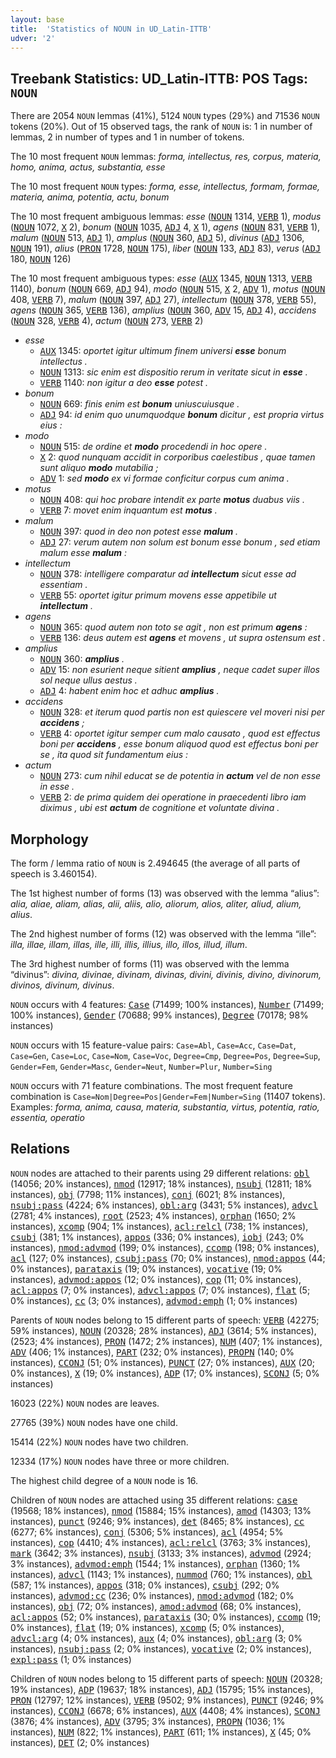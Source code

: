```yaml
---
layout: base
title:  'Statistics of NOUN in UD_Latin-ITTB'
udver: '2'
---
```


## Treebank Statistics: UD_Latin-ITTB: POS Tags: `NOUN`

There are 2054 `NOUN` lemmas (41%), 5124 `NOUN` types (29%) and 71536 `NOUN` tokens (20%).
Out of 15 observed tags, the rank of `NOUN` is: 1 in number of lemmas, 2 in number of types and 1 in number of tokens.

The 10 most frequent `NOUN` lemmas: <em>forma, intellectus, res, corpus, materia, homo, anima, actus, substantia, esse</em>

The 10 most frequent `NOUN` types:  <em>forma, esse, intellectus, formam, formae, materia, anima, potentia, actu, bonum</em>

The 10 most frequent ambiguous lemmas: <em>esse</em> (<tt><a href="la_ittb-pos-NOUN.html">NOUN</a></tt> 1314, <tt><a href="la_ittb-pos-VERB.html">VERB</a></tt> 1), <em>modus</em> (<tt><a href="la_ittb-pos-NOUN.html">NOUN</a></tt> 1072, <tt><a href="la_ittb-pos-X.html">X</a></tt> 2), <em>bonum</em> (<tt><a href="la_ittb-pos-NOUN.html">NOUN</a></tt> 1035, <tt><a href="la_ittb-pos-ADJ.html">ADJ</a></tt> 4, <tt><a href="la_ittb-pos-X.html">X</a></tt> 1), <em>agens</em> (<tt><a href="la_ittb-pos-NOUN.html">NOUN</a></tt> 831, <tt><a href="la_ittb-pos-VERB.html">VERB</a></tt> 1), <em>malum</em> (<tt><a href="la_ittb-pos-NOUN.html">NOUN</a></tt> 513, <tt><a href="la_ittb-pos-ADJ.html">ADJ</a></tt> 1), <em>amplus</em> (<tt><a href="la_ittb-pos-NOUN.html">NOUN</a></tt> 360, <tt><a href="la_ittb-pos-ADJ.html">ADJ</a></tt> 5), <em>divinus</em> (<tt><a href="la_ittb-pos-ADJ.html">ADJ</a></tt> 1306, <tt><a href="la_ittb-pos-NOUN.html">NOUN</a></tt> 191), <em>alius</em> (<tt><a href="la_ittb-pos-PRON.html">PRON</a></tt> 1728, <tt><a href="la_ittb-pos-NOUN.html">NOUN</a></tt> 175), <em>liber</em> (<tt><a href="la_ittb-pos-NOUN.html">NOUN</a></tt> 133, <tt><a href="la_ittb-pos-ADJ.html">ADJ</a></tt> 83), <em>verus</em> (<tt><a href="la_ittb-pos-ADJ.html">ADJ</a></tt> 180, <tt><a href="la_ittb-pos-NOUN.html">NOUN</a></tt> 126)

The 10 most frequent ambiguous types:  <em>esse</em> (<tt><a href="la_ittb-pos-AUX.html">AUX</a></tt> 1345, <tt><a href="la_ittb-pos-NOUN.html">NOUN</a></tt> 1313, <tt><a href="la_ittb-pos-VERB.html">VERB</a></tt> 1140), <em>bonum</em> (<tt><a href="la_ittb-pos-NOUN.html">NOUN</a></tt> 669, <tt><a href="la_ittb-pos-ADJ.html">ADJ</a></tt> 94), <em>modo</em> (<tt><a href="la_ittb-pos-NOUN.html">NOUN</a></tt> 515, <tt><a href="la_ittb-pos-X.html">X</a></tt> 2, <tt><a href="la_ittb-pos-ADV.html">ADV</a></tt> 1), <em>motus</em> (<tt><a href="la_ittb-pos-NOUN.html">NOUN</a></tt> 408, <tt><a href="la_ittb-pos-VERB.html">VERB</a></tt> 7), <em>malum</em> (<tt><a href="la_ittb-pos-NOUN.html">NOUN</a></tt> 397, <tt><a href="la_ittb-pos-ADJ.html">ADJ</a></tt> 27), <em>intellectum</em> (<tt><a href="la_ittb-pos-NOUN.html">NOUN</a></tt> 378, <tt><a href="la_ittb-pos-VERB.html">VERB</a></tt> 55), <em>agens</em> (<tt><a href="la_ittb-pos-NOUN.html">NOUN</a></tt> 365, <tt><a href="la_ittb-pos-VERB.html">VERB</a></tt> 136), <em>amplius</em> (<tt><a href="la_ittb-pos-NOUN.html">NOUN</a></tt> 360, <tt><a href="la_ittb-pos-ADV.html">ADV</a></tt> 15, <tt><a href="la_ittb-pos-ADJ.html">ADJ</a></tt> 4), <em>accidens</em> (<tt><a href="la_ittb-pos-NOUN.html">NOUN</a></tt> 328, <tt><a href="la_ittb-pos-VERB.html">VERB</a></tt> 4), <em>actum</em> (<tt><a href="la_ittb-pos-NOUN.html">NOUN</a></tt> 273, <tt><a href="la_ittb-pos-VERB.html">VERB</a></tt> 2)


* <em>esse</em>
  * <tt><a href="la_ittb-pos-AUX.html">AUX</a></tt> 1345: <em>oportet igitur ultimum finem universi <b>esse</b> bonum intellectus .</em>
  * <tt><a href="la_ittb-pos-NOUN.html">NOUN</a></tt> 1313: <em>sic enim est dispositio rerum in veritate sicut in <b>esse</b> .</em>
  * <tt><a href="la_ittb-pos-VERB.html">VERB</a></tt> 1140: <em>non igitur a deo <b>esse</b> potest .</em>
* <em>bonum</em>
  * <tt><a href="la_ittb-pos-NOUN.html">NOUN</a></tt> 669: <em>finis enim est <b>bonum</b> uniuscuiusque .</em>
  * <tt><a href="la_ittb-pos-ADJ.html">ADJ</a></tt> 94: <em>id enim quo unumquodque <b>bonum</b> dicitur , est propria virtus eius :</em>
* <em>modo</em>
  * <tt><a href="la_ittb-pos-NOUN.html">NOUN</a></tt> 515: <em>de ordine et <b>modo</b> procedendi in hoc opere .</em>
  * <tt><a href="la_ittb-pos-X.html">X</a></tt> 2: <em>quod nunquam accidit in corporibus caelestibus , quae tamen sunt aliquo <b>modo</b> mutabilia ;</em>
  * <tt><a href="la_ittb-pos-ADV.html">ADV</a></tt> 1: <em>sed <b>modo</b> ex vi formae conficitur corpus cum anima .</em>
* <em>motus</em>
  * <tt><a href="la_ittb-pos-NOUN.html">NOUN</a></tt> 408: <em>qui hoc probare intendit ex parte <b>motus</b> duabus viis .</em>
  * <tt><a href="la_ittb-pos-VERB.html">VERB</a></tt> 7: <em>movet enim inquantum est <b>motus</b> .</em>
* <em>malum</em>
  * <tt><a href="la_ittb-pos-NOUN.html">NOUN</a></tt> 397: <em>quod in deo non potest esse <b>malum</b> .</em>
  * <tt><a href="la_ittb-pos-ADJ.html">ADJ</a></tt> 27: <em>verum autem non solum est bonum esse bonum , sed etiam malum esse <b>malum</b> :</em>
* <em>intellectum</em>
  * <tt><a href="la_ittb-pos-NOUN.html">NOUN</a></tt> 378: <em>intelligere comparatur ad <b>intellectum</b> sicut esse ad essentiam .</em>
  * <tt><a href="la_ittb-pos-VERB.html">VERB</a></tt> 55: <em>oportet igitur primum movens esse appetibile ut <b>intellectum</b> .</em>
* <em>agens</em>
  * <tt><a href="la_ittb-pos-NOUN.html">NOUN</a></tt> 365: <em>quod autem non toto se agit , non est primum <b>agens</b> :</em>
  * <tt><a href="la_ittb-pos-VERB.html">VERB</a></tt> 136: <em>deus autem est <b>agens</b> et movens , ut supra ostensum est .</em>
* <em>amplius</em>
  * <tt><a href="la_ittb-pos-NOUN.html">NOUN</a></tt> 360: <em><b>amplius</b> .</em>
  * <tt><a href="la_ittb-pos-ADV.html">ADV</a></tt> 15: <em>non esurient neque sitient <b>amplius</b> , neque cadet super illos sol neque ullus aestus .</em>
  * <tt><a href="la_ittb-pos-ADJ.html">ADJ</a></tt> 4: <em>habent enim hoc et adhuc <b>amplius</b> .</em>
* <em>accidens</em>
  * <tt><a href="la_ittb-pos-NOUN.html">NOUN</a></tt> 328: <em>et iterum quod partis non est quiescere vel moveri nisi per <b>accidens</b> ;</em>
  * <tt><a href="la_ittb-pos-VERB.html">VERB</a></tt> 4: <em>oportet igitur semper cum malo causato , quod est effectus boni per <b>accidens</b> , esse bonum aliquod quod est effectus boni per se , ita quod sit fundamentum eius :</em>
* <em>actum</em>
  * <tt><a href="la_ittb-pos-NOUN.html">NOUN</a></tt> 273: <em>cum nihil educat se de potentia in <b>actum</b> vel de non esse in esse .</em>
  * <tt><a href="la_ittb-pos-VERB.html">VERB</a></tt> 2: <em>de prima quidem dei operatione in praecedenti libro iam diximus , ubi est <b>actum</b> de cognitione et voluntate divina .</em>

## Morphology

The form / lemma ratio of `NOUN` is 2.494645 (the average of all parts of speech is 3.460154).

The 1st highest number of forms (13) was observed with the lemma “alius”: <em>alia, aliae, aliam, alias, alii, aliis, alio, aliorum, alios, aliter, aliud, alium, alius</em>.

The 2nd highest number of forms (12) was observed with the lemma “ille”: <em>illa, illae, illam, illas, ille, illi, illis, illius, illo, illos, illud, illum</em>.

The 3rd highest number of forms (11) was observed with the lemma “divinus”: <em>divina, divinae, divinam, divinas, divini, divinis, divino, divinorum, divinos, divinum, divinus</em>.

`NOUN` occurs with 4 features: <tt><a href="la_ittb-feat-Case.html">Case</a></tt> (71499; 100% instances), <tt><a href="la_ittb-feat-Number.html">Number</a></tt> (71499; 100% instances), <tt><a href="la_ittb-feat-Gender.html">Gender</a></tt> (70688; 99% instances), <tt><a href="la_ittb-feat-Degree.html">Degree</a></tt> (70178; 98% instances)

`NOUN` occurs with 15 feature-value pairs: `Case=Abl`, `Case=Acc`, `Case=Dat`, `Case=Gen`, `Case=Loc`, `Case=Nom`, `Case=Voc`, `Degree=Cmp`, `Degree=Pos`, `Degree=Sup`, `Gender=Fem`, `Gender=Masc`, `Gender=Neut`, `Number=Plur`, `Number=Sing`

`NOUN` occurs with 71 feature combinations.
The most frequent feature combination is `Case=Nom|Degree=Pos|Gender=Fem|Number=Sing` (11407 tokens).
Examples: <em>forma, anima, causa, materia, substantia, virtus, potentia, ratio, essentia, operatio</em>


## Relations

`NOUN` nodes are attached to their parents using 29 different relations: <tt><a href="la_ittb-dep-obl.html">obl</a></tt> (14056; 20% instances), <tt><a href="la_ittb-dep-nmod.html">nmod</a></tt> (12917; 18% instances), <tt><a href="la_ittb-dep-nsubj.html">nsubj</a></tt> (12811; 18% instances), <tt><a href="la_ittb-dep-obj.html">obj</a></tt> (7798; 11% instances), <tt><a href="la_ittb-dep-conj.html">conj</a></tt> (6021; 8% instances), <tt><a href="la_ittb-dep-nsubj-pass.html">nsubj:pass</a></tt> (4224; 6% instances), <tt><a href="la_ittb-dep-obl-arg.html">obl:arg</a></tt> (3431; 5% instances), <tt><a href="la_ittb-dep-advcl.html">advcl</a></tt> (2781; 4% instances), <tt><a href="la_ittb-dep-root.html">root</a></tt> (2523; 4% instances), <tt><a href="la_ittb-dep-orphan.html">orphan</a></tt> (1650; 2% instances), <tt><a href="la_ittb-dep-xcomp.html">xcomp</a></tt> (904; 1% instances), <tt><a href="la_ittb-dep-acl-relcl.html">acl:relcl</a></tt> (738; 1% instances), <tt><a href="la_ittb-dep-csubj.html">csubj</a></tt> (381; 1% instances), <tt><a href="la_ittb-dep-appos.html">appos</a></tt> (336; 0% instances), <tt><a href="la_ittb-dep-iobj.html">iobj</a></tt> (243; 0% instances), <tt><a href="la_ittb-dep-nmod-advmod.html">nmod:advmod</a></tt> (199; 0% instances), <tt><a href="la_ittb-dep-ccomp.html">ccomp</a></tt> (198; 0% instances), <tt><a href="la_ittb-dep-acl.html">acl</a></tt> (127; 0% instances), <tt><a href="la_ittb-dep-csubj-pass.html">csubj:pass</a></tt> (70; 0% instances), <tt><a href="la_ittb-dep-nmod-appos.html">nmod:appos</a></tt> (44; 0% instances), <tt><a href="la_ittb-dep-parataxis.html">parataxis</a></tt> (19; 0% instances), <tt><a href="la_ittb-dep-vocative.html">vocative</a></tt> (19; 0% instances), <tt><a href="la_ittb-dep-advmod-appos.html">advmod:appos</a></tt> (12; 0% instances), <tt><a href="la_ittb-dep-cop.html">cop</a></tt> (11; 0% instances), <tt><a href="la_ittb-dep-acl-appos.html">acl:appos</a></tt> (7; 0% instances), <tt><a href="la_ittb-dep-advcl-appos.html">advcl:appos</a></tt> (7; 0% instances), <tt><a href="la_ittb-dep-flat.html">flat</a></tt> (5; 0% instances), <tt><a href="la_ittb-dep-cc.html">cc</a></tt> (3; 0% instances), <tt><a href="la_ittb-dep-advmod-emph.html">advmod:emph</a></tt> (1; 0% instances)

Parents of `NOUN` nodes belong to 15 different parts of speech: <tt><a href="la_ittb-pos-VERB.html">VERB</a></tt> (42275; 59% instances), <tt><a href="la_ittb-pos-NOUN.html">NOUN</a></tt> (20328; 28% instances), <tt><a href="la_ittb-pos-ADJ.html">ADJ</a></tt> (3614; 5% instances),  (2523; 4% instances), <tt><a href="la_ittb-pos-PRON.html">PRON</a></tt> (1472; 2% instances), <tt><a href="la_ittb-pos-NUM.html">NUM</a></tt> (407; 1% instances), <tt><a href="la_ittb-pos-ADV.html">ADV</a></tt> (406; 1% instances), <tt><a href="la_ittb-pos-PART.html">PART</a></tt> (232; 0% instances), <tt><a href="la_ittb-pos-PROPN.html">PROPN</a></tt> (140; 0% instances), <tt><a href="la_ittb-pos-CCONJ.html">CCONJ</a></tt> (51; 0% instances), <tt><a href="la_ittb-pos-PUNCT.html">PUNCT</a></tt> (27; 0% instances), <tt><a href="la_ittb-pos-AUX.html">AUX</a></tt> (20; 0% instances), <tt><a href="la_ittb-pos-X.html">X</a></tt> (19; 0% instances), <tt><a href="la_ittb-pos-ADP.html">ADP</a></tt> (17; 0% instances), <tt><a href="la_ittb-pos-SCONJ.html">SCONJ</a></tt> (5; 0% instances)

16023 (22%) `NOUN` nodes are leaves.

27765 (39%) `NOUN` nodes have one child.

15414 (22%) `NOUN` nodes have two children.

12334 (17%) `NOUN` nodes have three or more children.

The highest child degree of a `NOUN` node is 16.

Children of `NOUN` nodes are attached using 35 different relations: <tt><a href="la_ittb-dep-case.html">case</a></tt> (19568; 18% instances), <tt><a href="la_ittb-dep-nmod.html">nmod</a></tt> (15884; 15% instances), <tt><a href="la_ittb-dep-amod.html">amod</a></tt> (14303; 13% instances), <tt><a href="la_ittb-dep-punct.html">punct</a></tt> (9246; 9% instances), <tt><a href="la_ittb-dep-det.html">det</a></tt> (8465; 8% instances), <tt><a href="la_ittb-dep-cc.html">cc</a></tt> (6277; 6% instances), <tt><a href="la_ittb-dep-conj.html">conj</a></tt> (5306; 5% instances), <tt><a href="la_ittb-dep-acl.html">acl</a></tt> (4954; 5% instances), <tt><a href="la_ittb-dep-cop.html">cop</a></tt> (4410; 4% instances), <tt><a href="la_ittb-dep-acl-relcl.html">acl:relcl</a></tt> (3763; 3% instances), <tt><a href="la_ittb-dep-mark.html">mark</a></tt> (3642; 3% instances), <tt><a href="la_ittb-dep-nsubj.html">nsubj</a></tt> (3133; 3% instances), <tt><a href="la_ittb-dep-advmod.html">advmod</a></tt> (2924; 3% instances), <tt><a href="la_ittb-dep-advmod-emph.html">advmod:emph</a></tt> (1544; 1% instances), <tt><a href="la_ittb-dep-orphan.html">orphan</a></tt> (1360; 1% instances), <tt><a href="la_ittb-dep-advcl.html">advcl</a></tt> (1143; 1% instances), <tt><a href="la_ittb-dep-nummod.html">nummod</a></tt> (760; 1% instances), <tt><a href="la_ittb-dep-obl.html">obl</a></tt> (587; 1% instances), <tt><a href="la_ittb-dep-appos.html">appos</a></tt> (318; 0% instances), <tt><a href="la_ittb-dep-csubj.html">csubj</a></tt> (292; 0% instances), <tt><a href="la_ittb-dep-advmod-cc.html">advmod:cc</a></tt> (236; 0% instances), <tt><a href="la_ittb-dep-nmod-advmod.html">nmod:advmod</a></tt> (182; 0% instances), <tt><a href="la_ittb-dep-obj.html">obj</a></tt> (72; 0% instances), <tt><a href="la_ittb-dep-amod-advmod.html">amod:advmod</a></tt> (68; 0% instances), <tt><a href="la_ittb-dep-acl-appos.html">acl:appos</a></tt> (52; 0% instances), <tt><a href="la_ittb-dep-parataxis.html">parataxis</a></tt> (30; 0% instances), <tt><a href="la_ittb-dep-ccomp.html">ccomp</a></tt> (19; 0% instances), <tt><a href="la_ittb-dep-flat.html">flat</a></tt> (19; 0% instances), <tt><a href="la_ittb-dep-xcomp.html">xcomp</a></tt> (5; 0% instances), <tt><a href="la_ittb-dep-advcl-arg.html">advcl:arg</a></tt> (4; 0% instances), <tt><a href="la_ittb-dep-aux.html">aux</a></tt> (4; 0% instances), <tt><a href="la_ittb-dep-obl-arg.html">obl:arg</a></tt> (3; 0% instances), <tt><a href="la_ittb-dep-nsubj-pass.html">nsubj:pass</a></tt> (2; 0% instances), <tt><a href="la_ittb-dep-vocative.html">vocative</a></tt> (2; 0% instances), <tt><a href="la_ittb-dep-expl-pass.html">expl:pass</a></tt> (1; 0% instances)

Children of `NOUN` nodes belong to 15 different parts of speech: <tt><a href="la_ittb-pos-NOUN.html">NOUN</a></tt> (20328; 19% instances), <tt><a href="la_ittb-pos-ADP.html">ADP</a></tt> (19637; 18% instances), <tt><a href="la_ittb-pos-ADJ.html">ADJ</a></tt> (15795; 15% instances), <tt><a href="la_ittb-pos-PRON.html">PRON</a></tt> (12797; 12% instances), <tt><a href="la_ittb-pos-VERB.html">VERB</a></tt> (9502; 9% instances), <tt><a href="la_ittb-pos-PUNCT.html">PUNCT</a></tt> (9246; 9% instances), <tt><a href="la_ittb-pos-CCONJ.html">CCONJ</a></tt> (6678; 6% instances), <tt><a href="la_ittb-pos-AUX.html">AUX</a></tt> (4408; 4% instances), <tt><a href="la_ittb-pos-SCONJ.html">SCONJ</a></tt> (3876; 4% instances), <tt><a href="la_ittb-pos-ADV.html">ADV</a></tt> (3795; 3% instances), <tt><a href="la_ittb-pos-PROPN.html">PROPN</a></tt> (1036; 1% instances), <tt><a href="la_ittb-pos-NUM.html">NUM</a></tt> (822; 1% instances), <tt><a href="la_ittb-pos-PART.html">PART</a></tt> (611; 1% instances), <tt><a href="la_ittb-pos-X.html">X</a></tt> (45; 0% instances), <tt><a href="la_ittb-pos-DET.html">DET</a></tt> (2; 0% instances)


